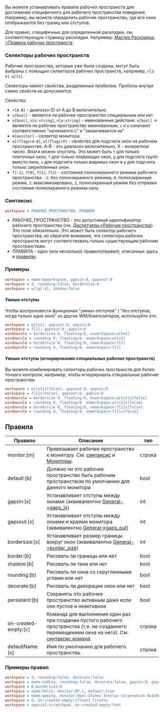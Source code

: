 Вы можете устанавливать правила рабочих пространств для достижения специфичного для рабочего пространства поведения. Например, вы можете определить рабочее пространство, где все окна отображаются без границ или отступов.

Для правил, специфичных для определенной раскладки, см. соответствующую страницу раскладки. Например:
[Мастер Раскладка->Правила рабочих пространств](../Master-Layout#workspace-rules).

### Селекторы рабочих пространств

Рабочие пространства, которые уже были созданы, могут быть выбраны с помощью селекторов рабочих пространств, например, `r[2-4] w[t1]`.

Селекторы имеют свойства, разделенные пробелом. Пробелы внутри самих свойств не допускаются.

Свойства:

- `r[A-B]` - диапазон ID от A до B включительно
- `s[bool]` - является ли рабочее пространство специальным или нет
- `n[bool]`, `n[s:string]`, `n[e:string]` - именованные действия. `n[bool]` ->
  является ли рабочее пространство именованным, `s` и `e` означают соответственно "начинается с" и "заканчивается на"
- `m[monitor]` - селектор монитора
- `w[(flags)A-B]`, `w[(flags)X]` - свойство для подсчета окон на рабочем пространстве.
  A-B - это диапазон включительно, X - конкретное число. Флаги можно опустить.
  Это может быть `t` для только плиточных окон, `f` для только плавающих окон, `g` для подсчета групп
  вместо окон, `v` для подсчета только видимых окон и `p` для подсчета 
  только закрепленных окон.
- `f[-1]`, `f[0]`, `f[1]`, `f[2]` - состояние полноэкранного режима рабочего пространства. `-1`: без
  полноэкранного режима, `0`: полноэкранный режим, `1`: максимизировано, `2`, полноэкранный режим без
  отправки состояния полноэкранного режима окну.

### Синтаксис

```ini
workspace = РАБОЧЕЕ_ПРОСТРАНСТВО, ПРАВИЛА
```

- РАБОЧЕЕ_ПРОСТРАНСТВО - это допустимый идентификатор рабочего пространства (см.
  [Диспетчеры->Рабочие пространства](../Dispatchers#workspaces)). Это поле
  обязательно. Это _может быть_ селектор рабочего пространства, но обратите внимание,
  что селекторы рабочих пространств могут соответствовать только _существующим_ рабочим пространствам.
- ПРАВИЛА - одно (или несколько) правило(правил), описанных здесь в [правилах](#правила).

### Примеры

```ini
workspace = name:myworkspace, gapsin:0, gapsout:0
workspace = 3, rounding:false, bordersize:0
workspace = w[tg1-4], shadow:false
```

#### Умные отступы

Чтобы воспроизвести функционал "умных отступов" / "без отступов, когда только одно окно" из других WM/Композиторов, используйте это:

```ini
workspace = w[tv1], gapsout:0, gapsin:0
workspace = f[1], gapsout:0, gapsin:0
windowrule = bordersize 0, floating:0, onworkspace:w[tv1]
windowrule = rounding 0, floating:0, onworkspace:w[tv1]
windowrule = bordersize 0, floating:0, onworkspace:f[1]
windowrule = rounding 0, floating:0, onworkspace:f[1]
```

#### Умные отступы (игнорирование специальных рабочих пространств)

Вы можете комбинировать селекторы рабочих пространств для более точного контроля, например, чтобы игнорировать специальные рабочие пространства:

```ini
workspace = w[tv1]s[false], gapsout:0, gapsin:0
workspace = f[1]s[false], gapsout:0, gapsin:0
windowrule = bordersize 0, floating:0, onworkspace:w[tv1]s[false]
windowrule = rounding 0, floating:0, onworkspace:w[tv1]s[false]
windowrule = bordersize 0, floating:0, onworkspace:f[1]s[false]
windowrule = rounding 0, floating:0, onworkspace:f[1]s[false]
```

## Правила

| Правило | Описание | тип |
| --- | --- | --- |
| monitor:[m] | Привязывает рабочее пространство к монитору. См. [синтаксис](#синтаксис) и [Мониторы](../Monitors). | строка |
| default:[b] | Должно ли это рабочее пространство быть рабочим пространством по умолчанию для данного монитора | bool |
| gapsin:[x] | Устанавливает отступы между окнами (эквивалентно [General->gaps_in](../Variables#general)) | int |
| gapsout:[x] | Устанавливает отступы между окнами и краями монитора (эквивалентно [General->gaps_out](../Variables#general)) | int |
| bordersize:[x] | Устанавливает размер границы вокруг окон (эквивалентно [General->border_size](../Variables#general)) | int |
| border:[b] | Рисовать ли границы или нет | bool |
| shadow:[b] | Рисовать ли тени или нет | bool |
| rounding:[b] | Рисовать ли окна со скругленными углами или нет | bool |
| decorate:[b] | Рисовать ли декорации окон или нет | bool |
| persistent:[b] | Сохранять это рабочее пространство активным даже если оно пустое и неактивное | bool |
| on-created-empty:[c] | Команда для выполнения один раз при создании пустого рабочего пространства (т.е. не созданного перемещением окна на него). См. [синтаксис команд](../Dispatchers#выполнение-с-правилами) | строка |
| defaultName:[s] | Имя по умолчанию для рабочего пространства. | строка |

### Примеры правил

```ini
workspace = 3, rounding:false, decorate:false
workspace = name:coding, rounding:false, decorate:false, gapsin:0, gapsout:0, border:false, monitor:DP-1
workspace = 8,bordersize:8
workspace = name:Hello, monitor:DP-1, default:true
workspace = name:gaming, monitor:desc:Chimei Innolux Corporation 0x150C, default:true
workspace = 5, on-created-empty:[float] firefox
workspace = special:scratchpad, on-created-empty:foot
```
